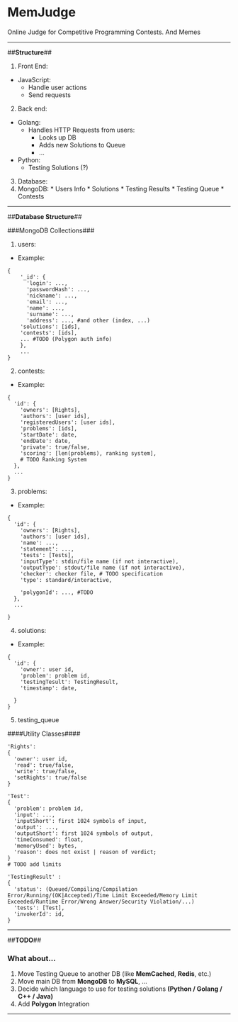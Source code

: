 **MemJudge**
========

Online Judge for Competitive Programming Contests. And Memes

----------


##**Structure**##
1. Front End:
  * JavaScript:
    * Handle user actions
    * Send requests
2. Back end:
  * Golang:
    * Handles HTTP Requests from users:
      * Looks up DB
      * Adds new Solutions to Queue
      * ...
  * Python:
    * Testing Solutions (?)
3. Database:
  1. MongoDB:
    * Users Info
    * Solutions
    * Testing Results
    * Testing Queue
    * Contests


----------


##**Database Structure**##

###MongoDB Collections###
1. users:
  * Example:
  ```
  {
      '_id': {
        'login': ...,
        'passwordHash': ...,
        'nickname': ...,
        'email': ...,
        'name': ...,
        'surname': ...,
        'address': ..., #and other (index, ...)
      'solutions': [ids],
      'contests': [ids],
      ... #TODO (Polygon auth info)
      },
      ...
  }
  ```

2. contests:
  * Example:
  ```
  {
    'id': {
      'owners': [Rights],
      'authors': [user ids],
      'registeredUsers': [user ids],
      'problems': [ids],
      'startDate': date,
      'endDate': date,
      'private': true/false,
      'scoring': [len(problems), ranking system],
      # TODO Ranking System
    },
    ...
  }
  ```
3. problems:
  * Example:
  ```
  {
    'id': {
      'owners': [Rights],
      'authors': [user ids],
      'name': ...,
      'statement': ...,
      'tests': [Tests],
      'inputType': stdin/file name (if not interactive),
      'outputType': stdout/file name (if not interactive),
      'checker': checker file, # TODO specification
      'type': standard/interactive,
      
      'polygonId': ..., #TODO
    },
    ...
  
  }
  ```
4. solutions:
  * Example:
  ```
  {
    'id': {
      'owner': user id,
      'problem': problem id,
      'testingTesult': TestingResult,
      'timestamp': date,
      
    }
  }
  ```
5. testing_queue

####Utility Classes####
```
'Rights':
{
  'owner': user id,
  'read': true/false,
  'write': true/false,
  'setRights': true/false
}
```
```
'Test':
{
  'problem': problem id,
  'input': ...,
  'inputShort': first 1024 symbols of input,
  'output': ...,
  'outputShort': first 1024 symbols of output,
  'timeConsumed': float,
  'memoryUsed': bytes,
  'reason': does not exist | reason of verdict;
}
# TODO add limits
```
```
'TestingResult' :
{
  'status': (Queued/Compiling/Compilation Error/Running/(OK|Accepted)/Time Limit Exceeded/Memory Limit Exceeded/Runtime Error/Wrong Answer/Security Violation/...)
  'tests': [Test],
  'invokerId': id,
}
```

----------


##**TODO**##
### What about... ###
1. Move Testing Queue to another DB (like **MemCached**, **Redis**, etc.)
2. Move main DB from **MongoDB** to **MySQL**, ...
3. Decide which language to use for testing solutions **(Python / Golang / C++ / Java)**
4. Add **Polygon** Integration

----------
